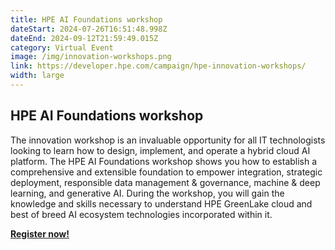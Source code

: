 ```yaml
---
title: HPE AI Foundations workshop
dateStart: 2024-07-26T16:51:48.998Z
dateEnd: 2024-09-12T21:59:49.015Z
category: Virtual Event
image: /img/innovation-workshops.png
link: https://developer.hpe.com/campaign/hpe-innovation-workshops/
width: large
---
```

## HPE AI Foundations workshop

The innovation workshop is an invaluable opportunity for all IT technologists looking to learn how to design, implement, and operate a hybrid cloud AI platform. The HPE AI Foundations workshop shows you how to establish a comprehensive and extensible foundation to empower integration, strategic deployment, responsible data management & governance, machine & deep learning, and generative AI. During the workshop, you will gain the knowledge and skills necessary to understand HPE GreenLake cloud and best of breed AI ecosystem technologies incorporated within it.

[**Register now!**](https://developer.hpe.com/skillup/)
